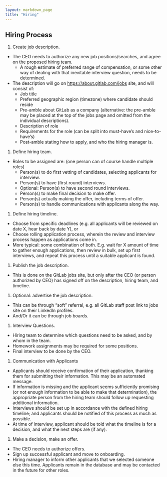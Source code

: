 ```yaml
---
layout: markdown_page
title: "Hiring"
---
```

## Hiring Process

1. Create job description.
  * The CEO needs to authorize any new job positions/searches, and agree on the proposed hiring team.
      * A rough estimate of preferred range of compensation, or some other way of dealing with that inevitable interview question, needs to be determined.
  * The description will go on https://about.gitlab.com/jobs site, and will consist of:
      * Job title
      * Preferred geographic region (timezone) where candidate should reside
      * Pre-amble about GitLab as a company (alternative: the pre-amble may be placed at the top of the jobs page and omitted from the individual descriptions).
      * Description of role
      * Requirements for the role (can be split into must-have’s and nice-to-have’s)
      * Post-amble stating how to apply, and who the hiring manager is.
1. Define hiring team.
  * Roles to be assigned are: (one person can of course handle multiple roles)
      * Person(s) to do first vetting of candidates, selecting applicants  for interview.
      * Person(s) to have (first round) interviews.
      * Optional: Person(s) to have second round interviews.
      * Person(s) to make final decision to make offer.
      * Person(s) actually making the offer, including terms of offer.
      * Person(s) to handle communications with applicants along the way.
1. Define hiring timeline.
  * Choose from specific deadlines (e.g. all applicants will be reviewed on date X, hear back by date Y), or
  * Choose rolling application process, wherein the review and interview process  happen as applications come in.
  * More typical: some combination of both. E.g. wait for X amount of time to gather enough applications, then review in bulk, set up first interviews, and repeat this process until a suitable applicant is found.
1. Publish the job description.
  * This is done on the GitLab jobs site, but only after the CEO (or person authorized by CEO) has signed off on the description, hiring team, and timeline.
1. Optional: advertise the job description.
  * This can be through “soft” referral, e.g. all GitLab staff post link to jobs site on their LinkedIn profiles.
  * And/Or it can be through job boards.
1. Interview Questions.
  * Hiring team to determine which questions need to be asked, and by whom in the team.
  * Homework assignments may be required for some positions.
  * Final interview to be done by the CEO.  
1. Communication with Applicants
  * Applicants should receive confirmation of their application, thanking them for submitting their information. This may be an automated message.
  * If information is missing and the applicant seems sufficiently promising (or not enough information to be able to make that determination), the appropriate person from the hiring team should follow up requesting additional information.
  * Interviews should be set up in accordance with the defined hiring timeline; and applicants should be notified of this process as much as possible.
  * At time of interview, applicant should be told what the timeline is for a decision, and what the next steps are (if any).
1. Make a decision, make an offer.
  * The CEO needs to authorize offers.
  * Sign up successful applicant and move to onboarding.
  * Hiring manager to inform other applicants that we selected someone else this time. Applicants remain in the database and may be contacted in the future for other roles.